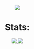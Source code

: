 <p align="center">
  <a href="Blue">
    <img src="https://github-readme-stats.vercel.app/api?username=kamal710&show_icons=true&theme=gotham">
  </a>
</p>

<h1 align="center"> Stats: </h1>

<p align="center">
  <a href="My stats">
    <img src="https://github-readme-stats.vercel.app/api/top-langs/?username=kamal710&layout=compact&theme=gotham">
  </a>
  
  <a href="https://github.com/Ashutosh00710/github-readme-activity-graph">
    <img src="https://activity-graph.herokuapp.com/graph?username=Blue&theme=gotham&hide_border=true">
  </a>

<!-- <img id="gstats" src=""> -->
<!-- <img id="stats" src=""> -->
